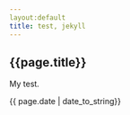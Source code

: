 ```yaml
---
layout:default
title: test, jekyll
---
```


<h2>{{page.title}}</h2>
<p>My test.</p>
<p>{{ page.date | date_to_string}}</p>
